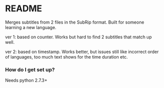 # README #

Merges subtitles from 2 files in the SubRip format. Built for someone learning a new language.

ver 1: based on counter. Works but hard to find 2 subtitles that match up well.

ver 2: based on timestamp.  Works better, but issues still like incorrect order of languages, too much text shows for the time duration etc.


### How do I get set up? ###

Needs python 2.7.3+
